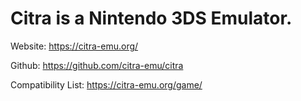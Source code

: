 # Citra is a Nintendo 3DS Emulator.

Website: https://citra-emu.org/

Github: https://github.com/citra-emu/citra

Compatibility List: https://citra-emu.org/game/